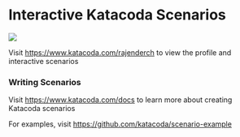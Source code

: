 # Interactive Katacoda Scenarios

[![](http://shields.katacoda.com/katacoda/rajenderch/count.svg)](https://www.katacoda.com/rajenderch "Get your profile on Katacoda.com")

Visit https://www.katacoda.com/rajenderch to view the profile and interactive scenarios

### Writing Scenarios
Visit https://www.katacoda.com/docs to learn more about creating Katacoda scenarios

For examples, visit https://github.com/katacoda/scenario-example
